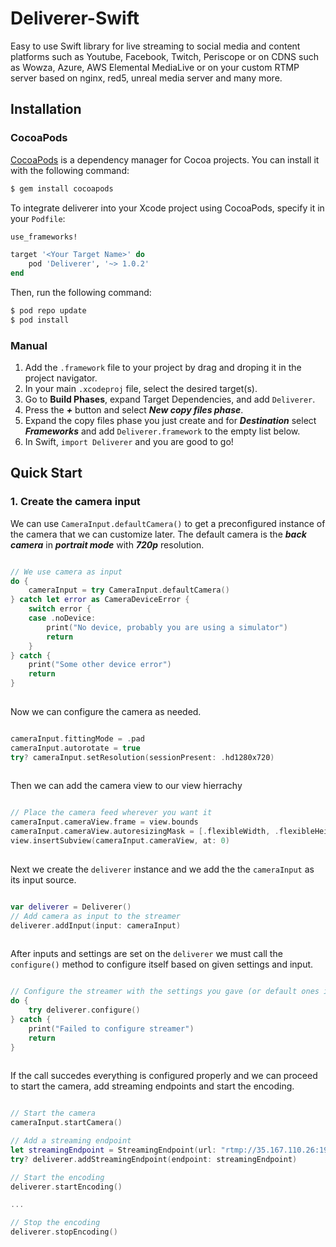 # Deliverer-Swift

Easy to use Swift library for live streaming to social media and content platforms such as Youtube, Facebook, Twitch, Periscope or on CDNS such as Wowza, Azure, AWS Elemental MediaLive or on your custom RTMP server based on nginx, red5, unreal media server and many more.

## Installation

### CocoaPods

[CocoaPods](http://cocoapods.org) is a dependency manager for Cocoa projects. You can install it with the following command:

```bash
$ gem install cocoapods
```

To integrate deliverer into your Xcode project using CocoaPods, specify it in your `Podfile`:

```ruby
use_frameworks!

target '<Your Target Name>' do
    pod 'Deliverer', '~> 1.0.2'
end
```

Then, run the following command:

```bash
$ pod repo update
$ pod install
```

### Manual

1. Add the `.framework` file to your project by drag and droping it in the project navigator.
2. In your main `.xcodeproj` file, select the desired target(s).
3. Go to **Build Phases**, expand Target Dependencies, and add `Deliverer`.
4. Press the ***+*** button and select ***New copy files phase***.
5. Expand the copy files phase you just create and for ***Destination*** select ***Frameworks*** and add `Deliverer.framework` to the empty list below.
6. In Swift, `import Deliverer` and you are good to go! 

## Quick Start

### 1. Create the camera input

We can use `CameraInput.defaultCamera()` to get a preconfigured instance of the camera that we can customize later. The default camera is the ***back camera*** in ***portrait mode*** with ***720p*** resolution.

```swift

// We use camera as input
do {
    cameraInput = try CameraInput.defaultCamera()
} catch let error as CameraDeviceError {
    switch error {
    case .noDevice:
        print("No device, probably you are using a simulator")
        return
    }
} catch {
    print("Some other device error")
    return
}
 
```

Now we can configure the camera as needed.

```swift

cameraInput.fittingMode = .pad
cameraInput.autorotate = true
try? cameraInput.setResolution(sessionPresent: .hd1280x720)
 
```

Then we can add the camera view to our view hierrachy

```swift

// Place the camera feed wherever you want it
cameraInput.cameraView.frame = view.bounds
cameraInput.cameraView.autoresizingMask = [.flexibleWidth, .flexibleHeight]
view.insertSubview(cameraInput.cameraView, at: 0)
 
```

Next we create the `deliverer` instance and we add the the `cameraInput` as its input source.

```swift

var deliverer = Deliverer()
// Add camera as input to the streamer
deliverer.addInput(input: cameraInput)
 
```

After inputs and settings are set on the `deliverer` we must call the `configure()` method to configure itself based on given settings and input.

```swift

// Configure the streamer with the settings you gave (or default ones if none are given) settings
do {
    try deliverer.configure()
} catch {
    print("Failed to configure streamer")
    return
}
 
```

If the call succedes everything is configured properly and we can proceed to start the camera, add streaming endpoints and start the encoding.

```swift

// Start the camera
cameraInput.startCamera()

// Add a streaming endpoint
let streamingEndpoint = StreamingEndpoint(url: "rtmp://35.167.110.26:1935/live/test")
try? deliverer.addStreamingEndpoint(endpoint: streamingEndpoint)

// Start the encoding
deliverer.startEncoding()

...

// Stop the encoding
deliverer.stopEncoding()
 
```
